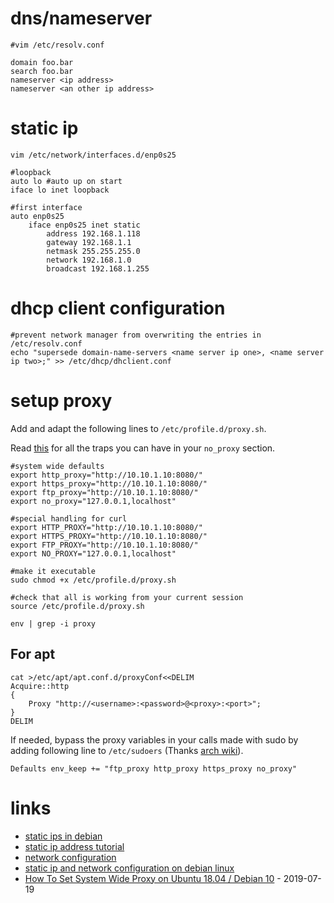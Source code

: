 # dns/nameserver

```
#vim /etc/resolv.conf

domain foo.bar
search foo.bar
nameserver <ip address>
nameserver <an other ip address>
```

# static ip

```
vim /etc/network/interfaces.d/enp0s25

#loopback
auto lo #auto up on start
iface lo inet loopback

#first interface
auto enp0s25
    iface enp0s25 inet static
        address 192.168.1.118  
        gateway 192.168.1.1
        netmask 255.255.255.0
        network 192.168.1.0
        broadcast 192.168.1.255
```

# dhcp client configuration

```
#prevent network manager from overwriting the entries in /etc/resolv.conf
echo "supersede domain-name-servers <name server ip one>, <name server ip two>;" >> /etc/dhcp/dhclient.conf
```

# setup proxy

Add and adapt the following lines to `/etc/profile.d/proxy.sh`.

Read [this](../proxy.md) for all the traps you can have in your `no_proxy` section.

```
#system wide defaults
export http_proxy="http://10.10.1.10:8080/"
export https_proxy="http://10.10.1.10:8080/"
export ftp_proxy="http://10.10.1.10:8080/"
export no_proxy="127.0.0.1,localhost"

#special handling for curl
export HTTP_PROXY="http://10.10.1.10:8080/"
export HTTPS_PROXY="http://10.10.1.10:8080/"
export FTP_PROXY="http://10.10.1.10:8080/"
export NO_PROXY="127.0.0.1,localhost"
```

```
#make it executable
sudo chmod +x /etc/profile.d/proxy.sh
```

```
#check that all is working from your current session
source /etc/profile.d/proxy.sh

env | grep -i proxy
```

## For apt

```
cat >/etc/apt/apt.conf.d/proxyConf<<DELIM
Acquire::http
{
    Proxy "http://<username>:<password>@<proxy>:<port>";
}
DELIM
```

If needed, bypass the proxy variables in your calls made with sudo by adding following line to `/etc/sudoers` (Thanks [arch wiki](https://wiki.archlinux.org/index.php/Sudo#Environment_variables)).

```
Defaults env_keep += "ftp_proxy http_proxy https_proxy no_proxy"
```

# links

* [static ips in debian](http://www.techiecorner.com/486/how-to-setup-static-ip-in-debian/)
* [static ip address tutorial](http://www.cyberciti.biz/faq/linux-configure-a-static-ip-address-tutorial/)
* [network configuration](https://wiki.debian.org/NetworkConfiguration)
* [static ip and network configuration on debian linux ](https://www.howtoforge.com/debian-static-ip-address)
* [How To Set System Wide Proxy on Ubuntu 18.04 / Debian 10](https://computingforgeeks.com/how-to-set-system-wide-proxy-on-ubuntu-debian/) - 2019-07-19
